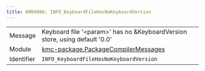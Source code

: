 ```yaml
---
title: KM0400A: INFO_KeyboardFileHasNoKeyboardVersion
---
```


|            |           |
|------------|---------- |
| Message    | Keyboard file '&lt;param&gt;' has no &amp;KeyboardVersion store, using default '0\.0' |
| Module     | [kmc-package.PackageCompilerMessages](kmc-package.packagecompilermessages) |
| Identifier | `INFO_KeyboardFileHasNoKeyboardVersion` |


